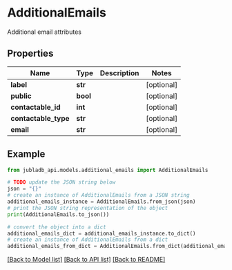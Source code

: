 # AdditionalEmails

Additional email attributes

## Properties

Name | Type | Description | Notes
------------ | ------------- | ------------- | -------------
**label** | **str** |  | [optional] 
**public** | **bool** |  | [optional] 
**contactable_id** | **int** |  | [optional] 
**contactable_type** | **str** |  | [optional] 
**email** | **str** |  | [optional] 

## Example

```python
from jubladb_api.models.additional_emails import AdditionalEmails

# TODO update the JSON string below
json = "{}"
# create an instance of AdditionalEmails from a JSON string
additional_emails_instance = AdditionalEmails.from_json(json)
# print the JSON string representation of the object
print(AdditionalEmails.to_json())

# convert the object into a dict
additional_emails_dict = additional_emails_instance.to_dict()
# create an instance of AdditionalEmails from a dict
additional_emails_from_dict = AdditionalEmails.from_dict(additional_emails_dict)
```
[[Back to Model list]](../README.md#documentation-for-models) [[Back to API list]](../README.md#documentation-for-api-endpoints) [[Back to README]](../README.md)


